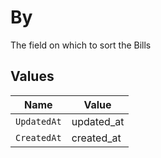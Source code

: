 # By

The field on which to sort the Bills


## Values

| Name        | Value       |
| ----------- | ----------- |
| `UpdatedAt` | updated_at  |
| `CreatedAt` | created_at  |